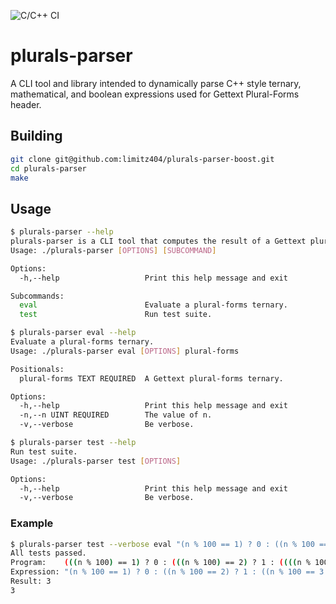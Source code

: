 ![C/C++ CI](https://github.com/limitz404/plurals-parser-boost/workflows/C/C++%20CI/badge.svg)

# plurals-parser

A CLI tool and library intended to dynamically parse C++ style ternary, mathematical, and boolean expressions used for Gettext Plural-Forms header.

## Building

```sh
git clone git@github.com:limitz404/plurals-parser-boost.git
cd plurals-parser
make
```

## Usage

```sh
$ plurals-parser --help
plurals-parser is a CLI tool that computes the result of a Gettext plural-forms ternary.
Usage: ./plurals-parser [OPTIONS] [SUBCOMMAND]

Options:
  -h,--help                   Print this help message and exit

Subcommands:
  eval                        Evaluate a plural-forms ternary.
  test                        Run test suite.
```

```sh
$ plurals-parser eval --help
Evaluate a plural-forms ternary.
Usage: ./plurals-parser eval [OPTIONS] plural-forms

Positionals:
  plural-forms TEXT REQUIRED  A Gettext plural-forms ternary.

Options:
  -h,--help                   Print this help message and exit
  -n,--n UINT REQUIRED        The value of n.
  -v,--verbose                Be verbose.
```

```sh
$ plurals-parser test --help
Run test suite.
Usage: ./plurals-parser test [OPTIONS]

Options:
  -h,--help                   Print this help message and exit
  -v,--verbose                Be verbose.
```

### Example

```sh
$ plurals-parser test --verbose eval "(n % 100 == 1) ? 0 : ((n % 100 == 2) ? 1 : ((n % 100 == 3 || n % 100 == 4) ? 2 : 3))" --n=5 --verbose
All tests passed.
Program:    (((n % 100) == 1) ? 0 : (((n % 100) == 2) ? 1 : ((((n % 100) == 3) || ((n % 100) == 4)) ? 2 : 3)))
Expression: "(n % 100 == 1) ? 0 : ((n % 100 == 2) ? 1 : ((n % 100 == 3 || n % 100 == 4) ? 2 : 3))"
Result: 3
3
```

